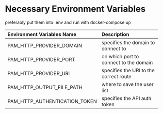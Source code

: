 # Necessary Environment Variables
preferably put them into .env and run with docker-compose up

| Environment Variables Name        | Description                             |
| :-------------------------------- | :-------------------------------------- |
| PAM_HTTP_PROVIDER_DOMAIN          | specifies the domain to connect to      |
| PAM_HTTP_PROVIDER_PORT            | on which port to connect to the domain  |
| PAM_HTTP_PROVIDER_URI             | specifies the URI to the correct route  |
| PAM_HTTP_OUTPUT_FILE_PATH         | where to save the user list             |
| PAM_HTTP_AUTHENTICATION_TOKEN     | specifies the API auth token            |
